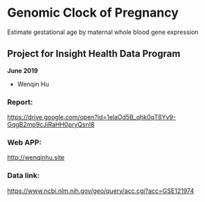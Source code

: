 # Genomic Clock of Pregnancy
Estimate gestational age by maternal whole blood gene expression

## Project for Insight Health Data Program
**June 2019**
- Wenqin Hu

### Report: 
https://drive.google.com/open?id=1elaOd5B_qhk0qT8Yv9-GqgB2mp9cJiRaHH0pryQsnI8

### Web APP:
http://wenqinhu.site

### Data link:
https://www.ncbi.nlm.nih.gov/geo/query/acc.cgi?acc=GSE121974

